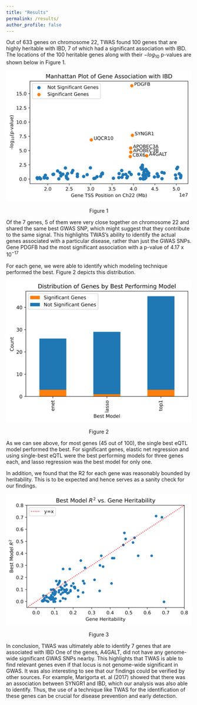 ```yaml
---
title: "Results"
permalink: /results/
author_profile: false
---
```


Out of 633 genes on chromosome 22, TWAS found 100 genes that are highly heritable with IBD, 7 of which had a significant association with IBD. The locations of the 100 heritable genes along with their $-log_{10}$ p-values are shown below in Figure 1.


<p align="center">
<img src="../images/manhattan.png" width="600" alt="">
  
  <center>Figure 1</center>
</p>

Of the 7 genes, 5 of them were very close together on chromosome 22 and shared the same best GWAS SNP, which might suggest that they contribute to the same signal. This highlights TWAS’s ability to identify the actual genes associated with a particular disease, rather than just the GWAS SNPs. Gene PDGFB had the most significant association with a p-value of 4.17 x 10<sup>−17</sup>


For each gene, we were able to identify which modeling technique performed the best. Figure 2 depicts this distribution.

<p align="center">
<img src="../images/genes_by_model.png" width="600" alt="">
  <center>Figure 2</center>
</p>

As we can see above, for most genes (45 out of 100), the single best eQTL model performed the best. For significant genes, elastic net regression and using single-best eQTL were the best performing models for three genes each, and lasso regression was the best model for only one.

In addition, we found that the R2 for each gene was reasonably bounded by heritability. This is to be expected and hence serves as a sanity check for our findings.

<p align="center">
<img src="../images/r2_heritability.png" width="600" alt="">
  <center>Figure 3</center>
</p>

In conclusion, TWAS was ultimately able to identify 7 genes that are associated with IBD
One of the genes, A4GALT, did not have any genome-wide significant GWAS SNPs nearby. This highlights that TWAS is able to find relevant genes even if that locus is not genome-wide significant in GWAS. It was also interesting to see that our findings could be verified by other sources. For example, Marigorta et. al (2017) showed that there was an association between SYNGR1 and IBD, which our analysis was also able to identify. Thus, the use of a technique like TWAS for the identification of these genes can be crucial for disease prevention and early detection.

